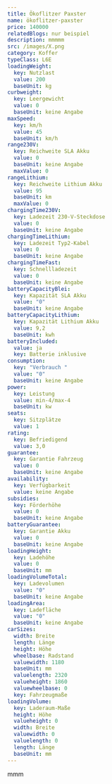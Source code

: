 ```yaml
---
title: Ökoflitzer Paxster
name: ökoflitzer-paxster
price: 140000
relatedBlogs: nur beispiel
description: mmmmm
src: /images/X.png
category: Koffer
typeClass: L6E
loadingWeight:
  key: Nutzlast
  value: 200
  baseUnit: kg
curbweight:
  key: Leergewicht
  value: 0
  baseUnit: keine Angabe
maxSpeed:
  key: km/h
  value: 45
  baseUnit: km/h
range230V:
  key: Reichweite SLA Akku
  value: 0
  baseUnit: keine Angabe
  maxValue: 0
rangeLithium:
  key: Reichweite Lithium Akku
  value: 95
  baseUnit: km
  maxValue: 0
chargingTime230V:
  key: Ladezeit 230-V-Steckdose
  value: 0
  baseUnit: keine Angabe
chargingTimeLithium:
  key: Ladezeit Typ2-Kabel
  value: 0
  baseUnit: keine Angabe
chargingTimeFast:
  key: Schnellladezeit
  value: 0
  baseUnit: keine Angabe
batteryCapacityBlei:
  key: Kapazität SLA Akku
  value: "0"
  baseUnit: keine Angabe
batteryCapacityLithium:
  key: Kapazität Lithium Akku
  value: 9,2
  baseUnit: kwh
batteryIncluded:
  value: ja
  key: Batterie inklusive
consumption:
  key: "Verbrauch "
  value: "0"
  baseUnit: keine Angabe
power:
  key: Leistung
  value: min-4/max-4
  baseUnit: kw
seats:
  key: Sitzplätze
  value: 1
rating:
  key: Befriedigend
  value: 3,0
guarantee:
  key: Garantie Fahrzeug
  value: 0
  baseUnit: keine Angabe
availability:
  key: Verfügbarkeit
  value: keine Angabe
subsidies:
  key: Förderhöhe
  value: 0
  baseUnit: keine Angabe
batteryGuarantee:
  key: Garantie Akku
  value: 0
  baseUnit: keine Angabe
loadingHeight:
  key: Ladehöhe
  value: 0
  baseUnit: mm
loadingVolumeTotal:
  key: Ladevolumen
  value: "0"
  baseUnit: keine Angabe
loadingArea:
  key: Ladefläche
  value: "0"
  baseUnit: keine Angabe
carSizes:
  width: Breite
  length: Länge
  height: Höhe
  wheelbase: Radstand
  valuewidth: 1180
  baseUnit: mm
  valuelength: 2320
  valueheight: 1860
  valuewheelbase: 0
  key: Fahrzeugmaße
loadingVolume:
  key: Laderaum-Maße
  height: Höhe
  valueheight: 0
  width: Breite
  valuewidth: 0
  valuelength: 0
  length: Länge
  baseUnit: mm
---
```

mmm